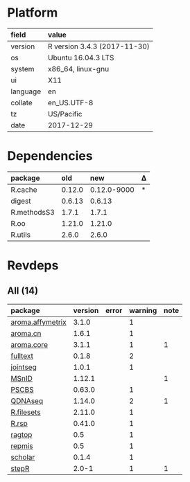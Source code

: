 # Platform

|field    |value                        |
|:--------|:----------------------------|
|version  |R version 3.4.3 (2017-11-30) |
|os       |Ubuntu 16.04.3 LTS           |
|system   |x86_64, linux-gnu            |
|ui       |X11                          |
|language |en                           |
|collate  |en_US.UTF-8                  |
|tz       |US/Pacific                   |
|date     |2017-12-29                   |

# Dependencies

|package     |old    |new         |Δ  |
|:-----------|:------|:-----------|:--|
|R.cache     |0.12.0 |0.12.0-9000 |*  |
|digest      |0.6.13 |0.6.13      |   |
|R.methodsS3 |1.7.1  |1.7.1       |   |
|R.oo        |1.21.0 |1.21.0      |   |
|R.utils     |2.6.0  |2.6.0       |   |

# Revdeps

## All (14)

|package                                         |version |error |warning |note |
|:-----------------------------------------------|:-------|:-----|:-------|:----|
|[aroma.affymetrix](problems.md#aromaaffymetrix) |3.1.0   |      |1       |     |
|[aroma.cn](problems.md#aromacn)                 |1.6.1   |      |1       |     |
|[aroma.core](problems.md#aromacore)             |3.1.1   |      |1       |1    |
|[fulltext](problems.md#fulltext)                |0.1.8   |      |2       |     |
|[jointseg](problems.md#jointseg)                |1.0.1   |      |1       |     |
|[MSnID](problems.md#msnid)                      |1.12.1  |      |        |1    |
|[PSCBS](problems.md#pscbs)                      |0.63.0  |      |1       |     |
|[QDNAseq](problems.md#qdnaseq)                  |1.14.0  |      |2       |1    |
|[R.filesets](problems.md#rfilesets)             |2.11.0  |      |1       |     |
|[R.rsp](problems.md#rrsp)                       |0.41.0  |      |1       |     |
|[ragtop](problems.md#ragtop)                    |0.5     |      |1       |     |
|[repmis](problems.md#repmis)                    |0.5     |      |1       |     |
|[scholar](problems.md#scholar)                  |0.1.4   |      |1       |     |
|[stepR](problems.md#stepr)                      |2.0-1   |      |1       |1    |

